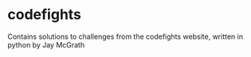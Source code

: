 # codefights

Contains solutions to challenges from the codefights website, written in python by Jay McGrath
